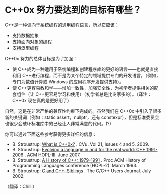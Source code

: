 # C++0x 努力要达到的目标有哪些？

C++是一种偏向于系统编程的通用编程语言，所以它应该：

*   支持数据抽象
*   支持面向对象的编程
*   支持泛型编程

C++0x 努力的总体目标是为了加强：

*   使 C++成为一种适用于系统编程和创建程序库的更好的语言——也就是直接利用 C++进行编程，而不是为某个特定的领域提供专门的开发语言。（例如，专门为数值计算或 Windows 的应用程序开发提供支持）。
*   使 C++更容易教和学——增加一致性，加强安全性，为初学者提供相关的配套组件（让 C++更容易学习和使用）（初学者总是比专家多的）。（译注：C++0x 现在真的是更好用了）

自然，这是在非常严格的兼容性约束下完成的。虽然我们在 C++0x 中引入了很多新的关键词（例如：static assert，nullptr，还有 constexpr），但是标准委员会也很少会破环标准库中的已经让人非常满意的代码。(?)

你可以通过下面这些参考获得更多详细的信息：

*   B. Stroustrup: [What is C++0x?](http://www2.research.att.com/%7Ebs/what-is-2009.pdf) . CVu. Vol 21, Issues 4 and 5\. 2009.
*   B. Stroustrup: [Evolving a language in and for the real world: C++ 1991-2006](http://www.research.att.com/%7Ebs/hopl-almost-final.pdf) . ACM HOPL-III. June 2007.
*   B. Stroustrup: [A History of C++: 1979-1991](http://www.research.att.com/%7Ebs/hopl2.pdf) . Proc ACM History of Programming Languages conference (HOPL-2). March 1993.
*   B. Stroustrup: [C and C++: Siblings](http://www.research.att.com/%7Ebs/siblings_short.pdf) . The C/C++ Users Journal. July 2002.

（翻译：Chilli）